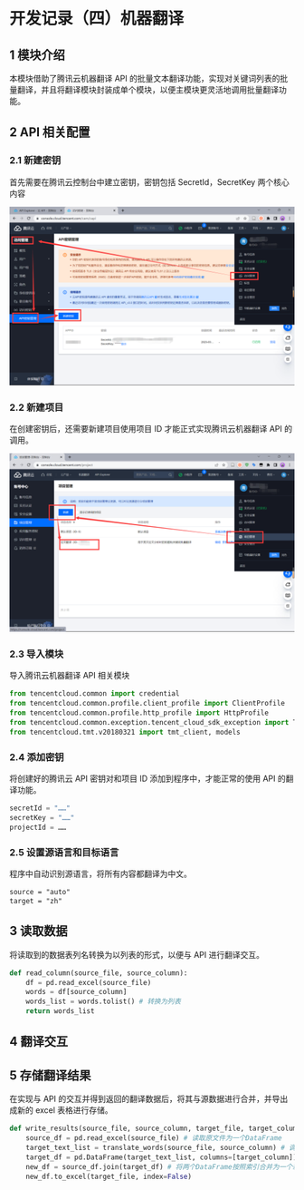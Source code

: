 # 开发记录（四）机器翻译



## 1 模块介绍

本模块借助了腾讯云机器翻译 API 的批量文本翻译功能，实现对关键词列表的批量翻译，并且将翻译模块封装成单个模块，以便主模块更灵活地调用批量翻译功能。



## 2 API 相关配置

### 2.1 新建密钥

首先需要在腾讯云控制台中建立密钥，密钥包括 SecretId，SecretKey 两个核心内容

![image-20230320172302614](./img/image-20230320172302614.png)

### 2.2 新建项目

在创建密钥后，还需要新建项目使用项目 ID 才能正式实现腾讯云机器翻译 API 的调用。

![image-20230531212451743](./img/image-20230531212451743.png)

### 2.3 导入模块

导入腾讯云机器翻译 API 相关模块

```python
from tencentcloud.common import credential
from tencentcloud.common.profile.client_profile import ClientProfile
from tencentcloud.common.profile.http_profile import HttpProfile
from tencentcloud.common.exception.tencent_cloud_sdk_exception import TencentCloudSDKException
from tencentcloud.tmt.v20180321 import tmt_client, models
```

### 2.4 添加密钥

将创建好的腾讯云 API 密钥对和项目 ID 添加到程序中，才能正常的使用 API 的翻译功能。

```python
secretId = "……"
secretKey = "……"
projectId = ……
```

### 2.5 设置源语言和目标语言

程序中自动识别源语言，将所有内容都翻译为中文。

```
source = "auto"
target = "zh"
```



## 3 读取数据

将读取到的数据表列名转换为以列表的形式，以便与 API 进行翻译交互。

```python
def read_column(source_file, source_column):
    df = pd.read_excel(source_file)
    words = df[source_column]
    words_list = words.tolist() # 转换为列表
    return words_list
```



## 4 翻译交互





## 5 存储翻译结果

在实现与 API 的交互并得到返回的翻译数据后，将其与源数据进行合并，并导出成新的 excel 表格进行存储。

```python
def write_results(source_file, source_column, target_file, target_column):
    source_df = pd.read_excel(source_file) # 读取原文件为一个DataFrame
    target_text_list = translate_words(source_file, source_column) # 调用翻译函数，返回一个list
    target_df = pd.DataFrame(target_text_list, columns=[target_column]) # 将list转换为一个DataFrame，并指定列名
    new_df = source_df.join(target_df) # 将两个DataFrame按照索引合并为一个新的DataFrame
    new_df.to_excel(target_file, index=False)
```

